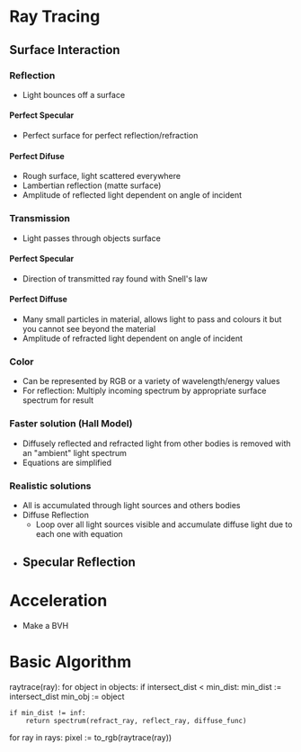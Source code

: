 # Ray Tracing

## Surface Interaction

### Reflection
- Light bounces off a surface

#### Perfect Specular 
- Perfect surface for perfect reflection/refraction

#### Perfect Difuse
- Rough surface, light scattered everywhere
- Lambertian reflection (matte surface)
- Amplitude of reflected light dependent on angle of incident

### Transmission
- Light passes through objects surface

#### Perfect Specular
- Direction of transmitted ray found with Snell's law

#### Perfect Diffuse
- Many small particles in material, allows light to pass and colours it but you cannot see beyond the material
- Amplitude of refracted light dependent on angle of incident

### Color
- Can be represented by RGB or a variety of wavelength/energy values
- For reflection: Multiply incoming spectrum by appropriate surface spectrum for result

### Faster solution (Hall Model)
- Diffusely reflected and refracted light from other bodies is removed with an "ambient" light spectrum 
- Equations are simplified

### Realistic solutions
- All is accumulated through light sources and others bodies
- Diffuse Reflection
    - Loop over all light sources visible and accumulate diffuse light due to each one with equation
- Specular Reflection
    - 

# Acceleration
- Make a BVH

# Basic Algorithm
raytrace(ray):
    for object in objects:
        if intersect_dist < min_dist:
            min_dist := intersect_dist
            min_obj := object
        
    if min_dist != inf:
        return spectrum(refract_ray, reflect_ray, diffuse_func)

for ray in rays:
    pixel := to_rgb(raytrace(ray))